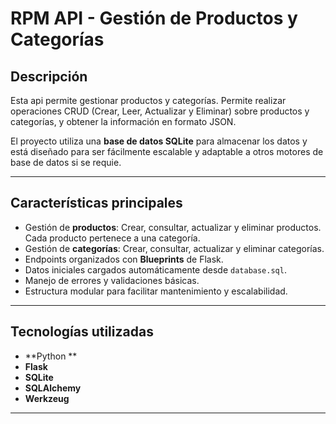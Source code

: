 # RPM API - Gestión de Productos y Categorías

## Descripción
Esta api permite gestionar productos y categorías. Permite realizar operaciones CRUD (Crear, Leer, Actualizar y Eliminar) sobre productos y categorías, y obtener la información en formato JSON.  

El proyecto utiliza una **base de datos SQLite** para almacenar los datos y está diseñado para ser fácilmente escalable y adaptable a otros motores de base de datos si se requie.

---

## Características principales
- Gestión de **productos**:
   Crear, consultar, actualizar y eliminar productos.
   Cada producto pertenece a una categoría.
- Gestión de **categorías**:
   Crear, consultar, actualizar y eliminar categorías.
- Endpoints organizados con **Blueprints** de Flask.
- Datos iniciales cargados automáticamente desde `database.sql`.
- Manejo de errores y validaciones básicas.
- Estructura modular para facilitar mantenimiento y escalabilidad.

---

## Tecnologías utilizadas
- **Python **
- **Flask** 
- **SQLite** 
- **SQLAlchemy** 
- **Werkzeug** 

---
